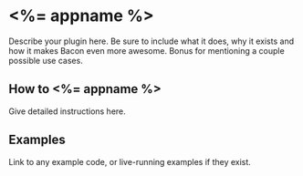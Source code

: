 # <%= appname %>

Describe your plugin here. Be sure to include what it does, why it exists and how it makes Bacon even more awesome. Bonus for mentioning a couple possible use cases.

## How to <%= appname %>

Give detailed instructions here.

## Examples

Link to any example code, or live-running examples if they exist.
